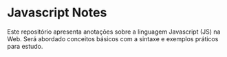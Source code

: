 # Javascript Notes

Este repositório apresenta anotações sobre a linguagem Javascript (JS) na Web.
Será abordado conceitos básicos com a sintaxe e exemplos práticos para estudo.

